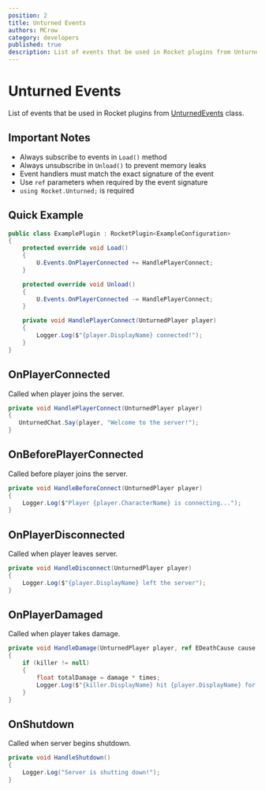```yaml
---
position: 2
title: Unturned Events
authors: MCrow
category: developers
published: true
description: List of events that be used in Rocket plugins from UnturnedEvents class.
---
```

# Unturned Events
List of events that be used in Rocket plugins from [UnturnedEvents](https://github.com/SmartlyDressedGames/Legally-Distinct-Missile/blob/master/Rocket.Unturned/Events/UnturnedEvents.cs) class.
## Important Notes
- Always subscribe to events in `Load()` method
- Always unsubscribe in `Unload()` to prevent memory leaks
- Event handlers must match the exact signature of the event
- Use `ref` parameters when required by the event signature
- `using Rocket.Unturned;` is required

## Quick Example
```csharp
public class ExamplePlugin : RocketPlugin<ExampleConfiguration>
{
    protected override void Load()
    {
        U.Events.OnPlayerConnected += HandlePlayerConnect;
    }

    protected override void Unload()
    {
        U.Events.OnPlayerConnected -= HandlePlayerConnect;
    }

    private void HandlePlayerConnect(UnturnedPlayer player)
    {
        Logger.Log($"{player.DisplayName} connected!");
    }
}
```

## OnPlayerConnected
Called when player joins the server.
```csharp
private void HandlePlayerConnect(UnturnedPlayer player)
{
   UnturnedChat.Say(player, "Welcome to the server!");
}
```

## OnBeforePlayerConnected
Called before player joins the server.
```csharp
private void HandleBeforeConnect(UnturnedPlayer player)
{
    Logger.Log($"Player {player.CharacterName} is connecting...");
}
```

## OnPlayerDisconnected
Called when player leaves server.
```csharp
private void HandleDisconnect(UnturnedPlayer player)
{
    Logger.Log($"{player.DisplayName} left the server");
}
```

## OnPlayerDamaged
Called when player takes damage.
```csharp
private void HandleDamage(UnturnedPlayer player, ref EDeathCause cause, ref ELimb limb, ref UnturnedPlayer killer, ref Vector3 direction, ref float damage, ref float times, ref bool canDamage)
{
    if (killer != null)
    {
        float totalDamage = damage * times;
        Logger.Log($"{killer.DisplayName} hit {player.DisplayName} for {totalDamage} damage!");
    }
}
```

## OnShutdown
Called when server begins shutdown.
```csharp
private void HandleShutdown()
{
    Logger.Log("Server is shutting down!");
}
```
